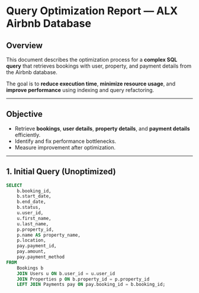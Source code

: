 #  Query Optimization Report — ALX Airbnb Database

##  Overview
This document describes the optimization process for a **complex SQL query** that retrieves bookings with user, property, and payment details from the Airbnb database.

The goal is to **reduce execution time**, **minimize resource usage**, and **improve performance** using indexing and query refactoring.

---

##  Objective
- Retrieve **bookings**, **user details**, **property details**, and **payment details** efficiently.
- Identify and fix performance bottlenecks.
- Measure improvement after optimization.

---

##  1. Initial Query (Unoptimized)

```sql
SELECT
    b.booking_id,
    b.start_date,
    b.end_date,
    b.status,
    u.user_id,
    u.first_name,
    u.last_name,
    p.property_id,
    p.name AS property_name,
    p.location,
    pay.payment_id,
    pay.amount,
    pay.payment_method
FROM
    Bookings b
    JOIN Users u ON b.user_id = u.user_id
    JOIN Properties p ON b.property_id = p.property_id
    LEFT JOIN Payments pay ON pay.booking_id = b.booking_id;
